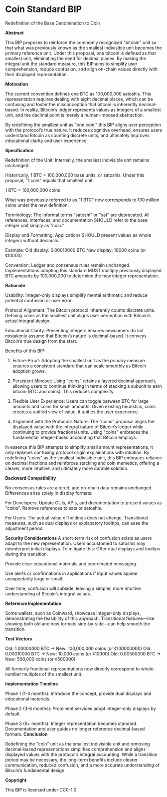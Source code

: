 # Coin Standard BIP

Redefinition of the Base Denomination to Coin

**Abstract**

This BIP proposes to reinforce the commonly recognized "bitcoin" unit so that what was previously known as the smallest indivisible unit becomes the primary reference unit. Under this proposal, one bitcoin is defined as that smallest unit, eliminating the need for decimal places. By making the integral unit the standard measure, this BIP aims to simplify user comprehension, reduce confusion, and align on-chain values directly with their displayed representation.

**Motivation**

The current convention defines one BTC as 100,000,000 satoshis. This representation requires dealing with eight decimal places, which can be confusing and foster the misconception that bitcoin is inherently decimal-based. In reality, Bitcoin’s ledger represents values as integers of a smallest unit, and the decimal point is merely a human-imposed abstraction.

By redefining the smallest unit as "one coin," this BIP aligns user perception with the protocol’s true nature. It reduces cognitive overhead, ensures users understand Bitcoin as counting discrete units, and ultimately improves educational clarity and user experience.

**Specification**

Redefinition of the Unit:
Internally, the smallest indivisible unit remains unchanged.

Historically, 1 BTC = 100,000,000 base units, or satoshis. Under this proposal, "1 coin" equals that smallest unit.

1 BTC = 100,000,000 coins

What was previously referred to as "1 BTC" now corresponds to 100 million coins under the new definition.

Terminology:
The informal terms "satoshi" or "sat" are deprecated.
All references, interfaces, and documentation SHOULD refer to the base integer unit simply as "coin."

Display and Formatting:
Applications SHOULD present values as whole integers without decimals.

Example:
Old display: 0.00010000 BTC
New display: 10000 coins (or ¢10000)

Conversion:
Ledger and consensus rules remain unchanged.
Implementations adopting this standard MUST multiply previously displayed BTC amounts by 100,000,000 to determine the new integer representation.

**Rationale**

Usability:
Integer-only displays simplify mental arithmetic and reduce potential confusion or user error.

Protocol Alignment:
The Bitcoin protocol inherently counts discrete units. Defining coins as the smallest unit aligns user perception with Bitcoin’s actual integral design.

Educational Clarity:
Presenting integers ensures newcomers do not mistakenly assume that Bitcoin’s nature is decimal-based. It conveys Bitcoin’s true design from the start.

Benefits of this BIP:

1. Future-Proof:
Adopting the smallest unit as the primary measure ensures a consistent standard that can scale smoothly as Bitcoin adoption grows.

2. Persistent Mindset:
Using "coins" retains a layered decimal approach, allowing users to continue thinking in terms of stacking a subunit to earn bitcoin (BTC and coins). This reduces complexity.

3. Flexible User Experience:
Users can toggle between BTC for large amounts and coins for small amounts. Given existing heuristics, coins creates a unified view of value, it unifies the user experience.

4. Alignment with the Protocol’s Nature:
The "coins" proposal aligns the displayed value with the integral nature of Bitcoin’s ledger while continuing to provide fractional units. Using "coins" embraces the fundamental integer-based accounting that Bitcoin employs.

In essence this BIP attempts to simplify small amount representations, it only replaces confusing protocol origin explainations with intuition. By redefining "coins" as the smallest indivisible unit, this BIP embraces reliance on decimal fractions and reinforces stacking and coin memetics, offering a clearer, more intuitive, and ultimately more durable solution.

**Backward Compatibility**

No consensus rules are altered, and on-chain data remains unchanged. Differences arise solely in display formats:

For Developers:
Update GUIs, APIs, and documentation to present values as "coins". Remove references to sats or satoshis.

For Users:
The actual value of holdings does not change. Transitional measures, such as dual displays or explanatory tooltips, can ease the adjustment period.

**Security Considerations**
A short-term risk of confusion exists as users adapt to the new representation. Users accustomed to satoshis may misinterpret initial displays. To mitigate this:
Offer dual displays and tooltips during the transition.

Provide clear educational materials and coordinated messaging.

Use alerts or confirmations in applications if input values appear unexpectedly large or small.

Over time, confusion will subside, leaving a simpler, more intuitive understanding of Bitcoin’s integral values.

**Reference Implementation**

Some wallets, such as Coinward, showcase integer-only displays, demonstrating the feasibility of this approach. Transitional features—like showing both old and new formats side-by-side—can help smooth the transition.

**Test Vectors**

Old: 1.00000000 BTC → New: 100,000,000 coins (or ¢100000000)
Old: 0.00010000 BTC → New: 10,000 coins (or ¢10000)
Old: 0.00500000 BTC → New: 500,000 coins (or ¢500000)

All formerly fractional representations now directly correspond to whole-number multiples of the smallest unit.

**Implementation Timeline**

Phase 1 (1-3 months): Introduce the concept, provide dual displays and educational materials.

Phase 2 (3-6 months): Prominent services adopt integer-only displays by default.

Phase 3 (6+ months): Integer representation becomes standard. Documentation and user guides no longer reference decimal-based formats.
**Conclusion**

Redefining the "coin" unit as the smallest indivisible unit and removing decimal-based representations simplifies comprehension and aligns displayed values with the protocol’s integral accounting. While a transition period may be necessary, the long-term benefits include clearer communication, reduced confusion, and a more accurate understanding of Bitcoin’s fundamental design.

**Copyright**

This BIP is licensed under CC0-1.0.
